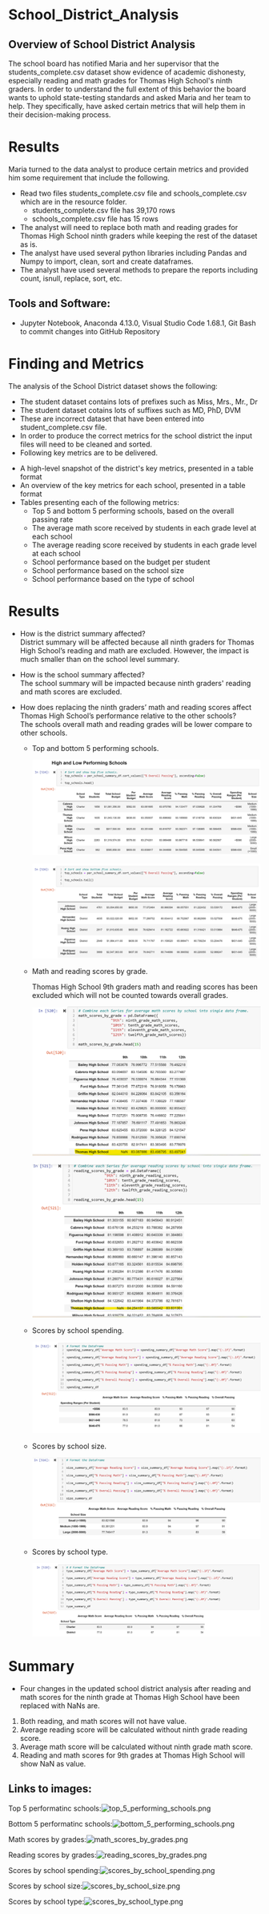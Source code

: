 # School_District_Analysis

## Overview of School District Analysis
The school board has notified Maria and her supervisor that the students_complete.csv dataset show evidence of academic dishonesty, especially reading and math grades for Thomas High School's ninth graders.
In order to understand the full extent of this behavior the board wants to uphold state-testing standards and asked Maria and her team to help. They specifically, have asked certain metrics that will help them in their decision-making process. 



# Results
Maria turned to the data analyst to produce certain metrics and provided him some requirement that include the following. 
- Read two files students_complete.csv file and schools_complete.csv which are in the resource folder.
	- students_complete.csv file has 39,170 rows
	- schools_complete.csv file has 15 rows
- The analyst will need to replace both math and reading grades for Thomas High School ninth graders while keeping the rest of the dataset as is.  
- The analyst have used several python libraries including Pandas and Numpy to import, clean, sort and create dataframes.
- The analyst have used several methods to prepare the reports including count, isnull, replace, sort, etc.


## Tools and Software: 
- Jupyter Notebook,  Anaconda 4.13.0, Visual Studio Code 1.68.1, Git Bash to commit changes into GitHub Repository


# Finding and Metrics

The analysis of the School District dataset shows the following:
* The student dataset contains lots of prefixes such as Miss, Mrs., Mr., Dr 
* The student dataset cotains lots of suffixes such as MD, PhD, DVM
* These are incorrect dataset that have been entered into student_complete.csv file. 
* In order to produce the correct metrics for the school district the input files will need to be cleaned and sorted.
* Following key metrics are to be delivered.

 - A high-level snapshot of the district's key metrics, presented in a table format
 - An overview of the key metrics for each school, presented in a table format
 - Tables presenting each of the following metrics:
	- Top 5 and bottom 5 performing schools, based on the overall passing rate
	- The average math score received by students in each grade level at each school
	- The average reading score received by students in each grade level at each school
	- School performance based on the budget per student
	- School performance based on the school size 
	- School performance based on the type of school



# Results

* How is the district summary affected? <br>
    District summary will be affected because all ninth graders for Thomas High School’s reading and math are excluded. 
    However, the impact is much smaller than on the school level summary.<br>

* How is the school summary affected? <br>
    The school summary will be impacted because ninth graders' reading and math scores are excluded.

* How does replacing the ninth graders’ math and reading scores affect Thomas High School’s performance relative to the other schools? <br>
    The schools overall math and reading grades will be lower compare to other schools.<br>

  - Top and bottom 5 performing schools.<br>

	![Top 5 performing schools](/Resources/top_5_performing_schools.png)<br>
	
	![Bottom 5 performing schools](/Resources/bottom_5_performing_schools.png)<br>
	

  - Math and reading scores by grade.<br>
  
	Thomas High School 9th graders math and reading scores has been excluded which will not be counted towards overall grades. <br>
	
	 ![Math scores by grades](/Resources/math_scores_by_grades.png)<br>
	 
	 ![Reading scores by grades](/Resources/reading_scores_by_grades.png)<br>
  
  - Scores by school spending.<br>
  
	![Scores by school spending](/Resources/scores_by_school_spending.png)<br>
  
  - Scores by school size.<br>
  
	![Scores by school size](/Resources/scores_by_school_size.png)<br>
  
  - Scores by school type.<br>
  
	![Scores by school type](/Resources/scores_by_school_type.png)<br>



# Summary

 - Four changes in the updated school district analysis after reading and math scores for the ninth grade at Thomas High School have been replaced with NaNs are.<br>
 1. Both reading, and math scores will not have value.<br>
 2. Average reading score will be calculated without ninth grade reading score.<br>
 3. Average math score will be calculated without ninth grade math score.<br>
 4. Reading and math scores for 9th grades at Thomas High School will show NaN as value.<br>



## Links to images:

Top 5 performatinc schools:![top_5_performing_schools.png](https://github.com/bariir/School_District_Analysis/tree/main/Resources/top_5_performing_schools.png?raw=true)

Bottom 5 performatinc schools:![bottom_5_performing_schools.png](https://github.com/bariir/School_District_Analysis/tree/main/Resources/bottom_5_performing_schools.png?raw=true)

Math scores by grades:![math_scores_by_grades.png](https://github.com/bariir/School_District_Analysis/tree/main/Resources/math_scores_by_grades.png?raw=true)

Reading scores by grades:![reading_scores_by_grades.png](https://github.com/bariir/School_District_Analysis/tree/main/Resources/reading_scores_by_grades.png?raw=true)

Scores by school spending:![scores_by_school_spending.png](https://github.com/bariir/School_District_Analysis/tree/main/Resources/scores_by_school_spending.png?raw=true)

Scores by school size:![scores_by_school_size.png](https://github.com/bariir/School_District_Analysis/tree/main/Resources/scores_by_school_size.png?raw=true)

Scores by school type:![scores_by_school_type.png](https://github.com/bariir/School_District_Analysis/tree/main/Resources/scores_by_school_type.png?raw=true)
